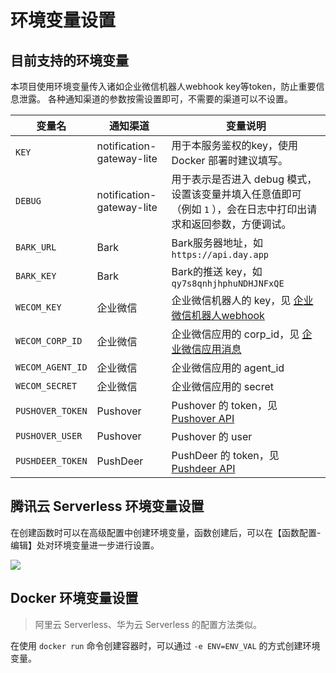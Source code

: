 <h1>环境变量设置</h1>

## 目前支持的环境变量

本项目使用环境变量传入诸如企业微信机器人webhook key等token，防止重要信息泄露。
各种通知渠道的参数按需设置即可，不需要的渠道可以不设置。

| 变量名              | 通知渠道                      | 变量说明                                                                                      |
|------------------|---------------------------|-------------------------------------------------------------------------------------------|
| `KEY`            | notification-gateway-lite | 用于本服务鉴权的key，使用 Docker 部署时建议填写。                                                            |
| `DEBUG`          | notification-gateway-lite | 用于表示是否进入 debug 模式，设置该变量并填入任意值即可（例如 `1` ），会在日志中打印出请求和返回参数，方便调试。                            |
| `BARK_URL`       | Bark                      | Bark服务器地址，如`https://api.day.app`                                                          |
| `BARK_KEY`       | Bark                      | Bark的推送 key，如 `qy7s8qnhjhphuNDHJNFxQE`                                                    |
| `WECOM_KEY`      | 企业微信                      | 企业微信机器人的 key，见 [企业微信机器人webhook](https://developer.work.weixin.qq.com/document/path/91770) |
| `WECOM_CORP_ID`  | 企业微信                      | 企业微信应用的 corp_id，见 [企业微信应用消息](https://developer.work.weixin.qq.com/document/path/90236)    |
| `WECOM_AGENT_ID` | 企业微信                      | 企业微信应用的 agent_id                                                                          |
| `WECOM_SECRET`   | 企业微信                      | 企业微信应用的 secret                                                                            |
| `PUSHOVER_TOKEN` | Pushover                  | Pushover 的 token，见 [Pushover API](https://pushover.net/api)                               |
| `PUSHOVER_USER`  | Pushover                  | Pushover 的 user                                                                           |
| `PUSHDEER_TOKEN` | PushDeer                  | PushDeer 的 token，见 [Pushdeer API](http://pushdeer.com)                                    |


## 腾讯云 Serverless 环境变量设置

在创建函数时可以在高级配置中创建环境变量，函数创建后，可以在【函数配置-编辑】处对环境变量进一步进行设置。

![](http://img.ameow.xyz/202205290601686.png)

## Docker 环境变量设置

> 阿里云 Serverless、华为云 Serverless 的配置方法类似。

在使用 `docker run` 命令创建容器时，可以通过 `-e ENV=ENV_VAL` 的方式创建环境变量。